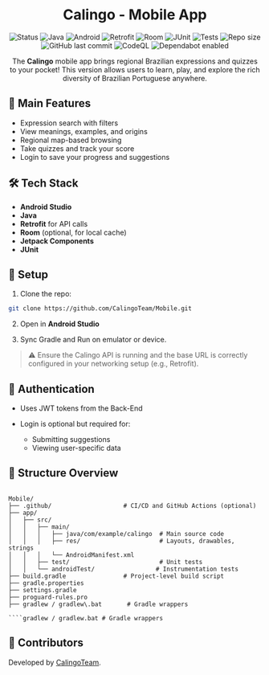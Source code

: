 <h1 align="center">Calingo - Mobile App</h1>

<p align="center"> <img alt="Status" src="https://img.shields.io/badge/status-in%20development-yellow" /> <img alt="Java" src="https://img.shields.io/badge/Java-007396?logo=java&logoColor=white" /> <img alt="Android" src="https://img.shields.io/badge/Android-3DDC84?logo=android&logoColor=white" /> <img alt="Retrofit" src="https://img.shields.io/badge/Retrofit-6E7C7C?logo=retrofit&logoColor=white" /> <img alt="Room" src="https://img.shields.io/badge/Room-3DDC84?logo=android&logoColor=white" /> <img alt="JUnit" src="https://img.shields.io/badge/JUnit-25A162?logo=junit5&logoColor=white" /> <img alt="Tests" src="https://img.shields.io/badge/tests-passing-brightgreen" /> <img alt="Repo size" src="https://img.shields.io/github/repo-size/CalingoTeam/Mobile" /> <img alt="GitHub last commit" src="https://img.shields.io/github/last-commit/CalingoTeam/Mobile" /> <img alt="CodeQL" src="https://github.com/CalingoTeam/Mobile/actions/workflows/codeql.yml/badge.svg" /> <img alt="Dependabot enabled" src="https://img.shields.io/badge/Dependabot-enabled-brightgreen?logo=dependabot" /> </p>

<p align="center">
  The <strong>Calingo</strong> mobile app brings regional Brazilian expressions and quizzes to your pocket! This version allows users to learn, play, and explore the rich diversity of Brazilian Portuguese anywhere.
</p>

## 📲 Main Features

- Expression search with filters
- View meanings, examples, and origins
- Regional map-based browsing
- Take quizzes and track your score
- Login to save your progress and suggestions

## 🛠️ Tech Stack

- **Android Studio**
- **Java**
- **Retrofit** for API calls
- **Room** (optional, for local cache)
- **Jetpack Components**
- **JUnit**

## 🚀 Setup

1. Clone the repo:
```bash
git clone https://github.com/CalingoTeam/Mobile.git
````

2. Open in **Android Studio**

3. Sync Gradle and Run on emulator or device.

> ⚠️ Ensure the Calingo API is running and the base URL is correctly configured in your networking setup (e.g., Retrofit).

## 🔐 Authentication

* Uses JWT tokens from the Back-End
* Login is optional but required for:

  * Submitting suggestions
  * Viewing user-specific data

## 📁 Structure Overview

```

Mobile/
├── .github/                    # CI/CD and GitHub Actions (optional)
├── app/
│   ├── src/
│   │   ├── main/
│   │   │   ├── java/com/example/calingo  # Main source code
│   │   │   ├── res/                      # Layouts, drawables, strings
│   │   │   └── AndroidManifest.xml
│   │   ├── test/                         # Unit tests
│   │   └── androidTest/                 # Instrumentation tests
├── build.gradle                # Project-level build script
├── gradle.properties
├── settings.gradle
├── proguard-rules.pro
├── gradlew / gradlew\.bat       # Gradle wrappers

````gradlew / gradlew.bat # Gradle wrappers
```

## 🤝 Contributors

Developed by [CalingoTeam](https://github.com/CalingoTeam).
